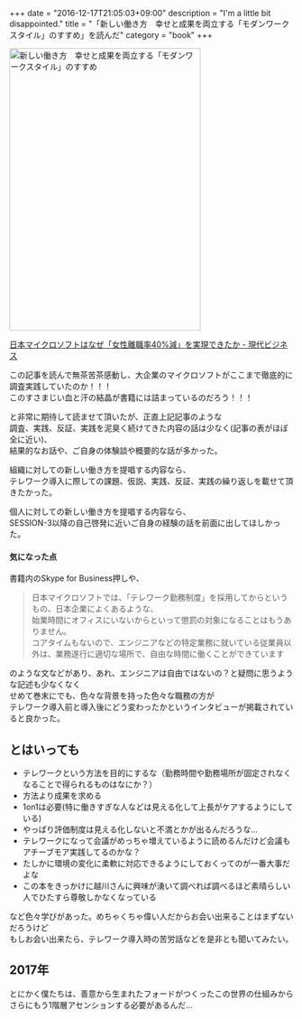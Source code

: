 +++
date = "2016-12-17T21:05:03+09:00"
description = "I'm a little bit disappointed."
title = "「新しい働き方　幸せと成果を両立する「モダンワークスタイル」のすすめ」を読んだ"
category = "book"
+++

<a href="https://www.amazon.co.jp/%E6%96%B0%E3%81%97%E3%81%84%E5%83%8D%E3%81%8D%E6%96%B9-%E5%B9%B8%E3%81%9B%E3%81%A8%E6%88%90%E6%9E%9C%E3%82%92%E4%B8%A1%E7%AB%8B%E3%81%99%E3%82%8B%E3%80%8C%E3%83%A2%E3%83%80%E3%83%B3%E3%83%AF%E3%83%BC%E3%82%AF%E3%82%B9%E3%82%BF%E3%82%A4%E3%83%AB%E3%80%8D%E3%81%AE%E3%81%99%E3%81%99%E3%82%81-%E8%B6%8A%E5%B7%9D%E6%85%8E%E5%8F%B8-ebook/dp/B01MSSR567%3FSubscriptionId%3D0AVSM5SVKRWTFMG7ZR82%26tag%3D13nightcrows-22%26linkCode%3Dxm2%26camp%3D2025%26creative%3D165953%26creativeASIN%3DB01MSSR567" target="_blank" title="新しい働き方　幸せと成果を両立する「モダンワークスタイル」のすすめ"><img src="http://ecx.images-amazon.com/images/I/41bP0qwUPCL.jpg" width="339" height="500" alt="新しい働き方　幸せと成果を両立する「モダンワークスタイル」のすすめ" /></a>

[日本マイクロソフトはなぜ「女性離職率40%減」を実現できたか - 現代ビジネス](http://gendai.ismedia.jp/articles/-/50341)  

この記事を読んで無茶苦茶感動し、大企業のマイクロソフトがここまで徹底的に調査実践していたのか！！！  
このすさまじい血と汗の結晶が書籍には詰まっているのだろう！！！  

と非常に期待して読ませて頂いたが、正直上記記事のような  
調査、実践、反証、実践を泥臭く続けてきた内容の話は少なく(記事の表がほぼ全に近い)、  
結果的なお話や、ご自身の体験談や概要的な話が多かった。  

組織に対しての新しい働き方を提唱する内容なら、  
テレワーク導入に際しての課題、仮説、実践、反証、実践の繰り返しを載せて頂きたかった。  

個人に対しての新しい働き方を提唱する内容なら、  
SESSION-3以降の自己啓発に近いご自身の経験の話を前面に出してほしかった。  

#### 気になった点

書籍内のSkype for Business押しや、

> 日本マイクロソフトでは、「テレワーク勤務制度」を採用してからというもの、日本企業によくあるような、  
> 始業時間にオフィスにいないからといって懲罰の対象になることはもうありません。  
> コアタイムもないので、エンジニアなどの特定業務に就いている従業員以外は、業務遂行に適切な場所で、自由な時間に働くことができています

のような文などがあり、あれ、エンジニアは自由ではないの？と疑問に思うような記述も少なくなく  
せめて巻末にでも、色々な背景を持った色々な職務の方が  
テレワーク導入前と導入後にどう変わったかというインタビューが掲載されていると良かった。  

## とはいっても

- テレワークという方法を目的にするな（勤務時間や勤務場所が固定されなくなることで得られるものはなにか？）
- 方法より成果を求める
- 1on1は必要(特に働きすぎな人などは見える化して上長がケアするようにしている)
- やっぱり評価制度は見える化しないと不満とかが出るんだろうな...
- テレワークになって会議がめっちゃ増えているように読めるんだけど会議もアチーブモア実践してるのかな？
- たしかに環境の変化に柔軟に対応できるようにしておくってのが一番大事だよな
- この本をきっかけに越川さんに興味が湧いて調べれば調べるほど素晴らしい人でひたすら尊敬しかなくなっている

など色々学びがあった。めちゃくちゃ偉い人だからお会い出来ることはまずないだろうけど  
もしお会い出来たら、テレワーク導入時の苦労話などを是非とも聞いてみたい。  

## 2017年

とにかく僕たちは、善意から生まれたフォードがつくったこの世界の仕組みから  
さらにもう1階層アセンションする必要があるんだ...  
  